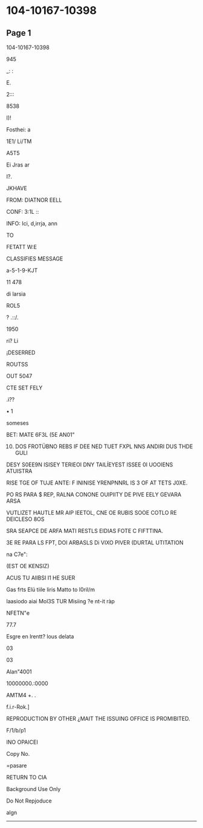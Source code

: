 # 104-10167-10398

## Page 1

104-10167-10398

945

_: :

E.

2:::

8538

I)!

Fosthei: a

1E1/ Li/TM

A5T5

Ei Jras ar

I?.

JKHAVE

FROM: DIATNOR EELL

CONF: 3:1L ::

INFO: Ici, d,irrja, ann

TO

FETATT W:E

CLASSIFIES MESSAGE

a-5-1-9-KJT

11 478

di larsia

ROL5

? .::/.

1950

ri? Li

¡DESERRED

ROUTSS

OUT 5047

CTE SET FELY

.i??

• 1

someses

BET: MATE 6F3L (5E AN01"

10. DOS FROTÜBNO REBS IF DEE NED TUET FXPL NNS ANDIRI DUS THDE GULI

DESY S0EE9N ISISEY TERIEOI DNY TAILÍEYEST ISSEE 0I UOOIENS ATUISTRA

RISE TGE OF TUJE ANTE: F ININISE YRENPNNRL IS 3 OF AT TETS J0XE.

PO RS PARA $ REP, RALNA CONONE OUIPIITY DE PIVE EELY GEVARA ARSA

VUTLIZET HAUTLE MR AIP IEETOL, CNE OE RUBIS SOOE COTLO RE DEICLESO 8OS

SRA SEAPCE DE ARFA MATI RESTLS EIDIAS FOTE C FIFTTINA.

3E RE PARA LS FPT, DOI ARBASLS Di VIXO PIVER (DURTAL UTITATION

na C7e":

(EST OE KENSIZ)

ACUS TU AIIBSI I1 HE SUER

Gas frts Elü tiile liris Matto to l0ril/m

laasiodo aiai Mol3S TUR Misiing ?e nt-it ràp

NFETN"e

77.7

Esgre en lrentt? lous delata

03

03

Alan"4001

10000000.:0000

AMTM4 +. .

f.i.r-Rok.]

REPRODUCTION BY OTHER ¿MAIT THE ISSUING OFFICE IS PROMIBITED.

F/1/b/p1

INO OPAICEI

Copy No.

=pasare

RETURN TO CIA

Background Use Only

Do Not Repjoduce

algn

---

